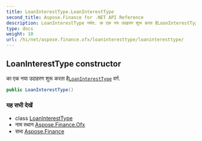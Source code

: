 ```yaml
---
title: LoanInterestType.LoanInterestType
second_title: Aspose.Finance for .NET API Reference
description: LoanInterestType नर्मत. क एक नय उदहरण शुरू करत हैLoanInterestType वर्ग.
type: docs
weight: 10
url: /hi/net/aspose.finance.ofx/loaninteresttype/loaninteresttype/
---
```

## LoanInterestType constructor

का एक नया उदाहरण शुरू करता है[`LoanInterestType`](../) वर्ग.

```csharp
public LoanInterestType()
```

### यह सभी देखें

* class [LoanInterestType](../)
* नाम स्थान [Aspose.Finance.Ofx](../../loaninteresttype/)
* सभा [Aspose.Finance](../../../)


